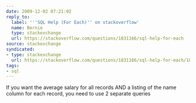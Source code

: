 ```yaml
---
date: 2009-12-02 07:21:02
reply_to:
  label: '''SQL Help (For Each)'' on stackoverflow'
  name: Bernie
  type: stackexchange
  url: https://stackoverflow.com/questions/1831166/sql-help-for-each
source: stackexchange
syndicated:
- type: stackexchange
  url: https://stackoverflow.com/questions/1831166/sql-help-for-each/1831183#1831183
tags:
- sql
---
```


If you want the average salary for all records AND a listing of the name column for each record, you need to use 2 separate queries